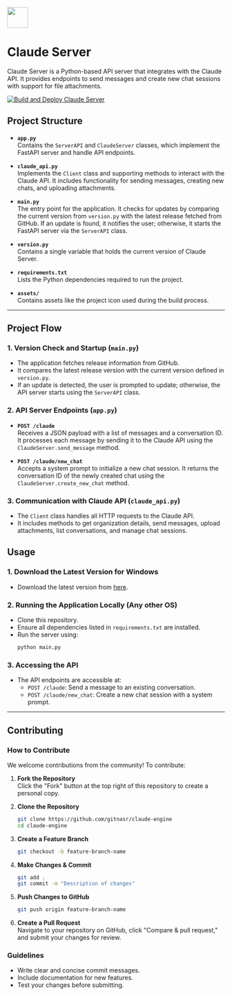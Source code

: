 
<img src="https://github.com/user-attachments/assets/b69e5f17-1e50-41e5-8771-be6a84daa750" width="48" height="48"/>

# Claude Server

Claude Server is a Python-based API server that integrates with the Claude API. It provides endpoints to send messages and create new chat sessions with support for file attachments.

[![Build and Deploy Claude Server](https://github.com/gitnasr/claude-engine/actions/workflows/build.yml/badge.svg)](https://github.com/gitnasr/claude-engine/actions/workflows/build.yml)


## Project Structure

- **`app.py`**  
  Contains the `ServerAPI` and `ClaudeServer` classes, which implement the FastAPI server and handle API endpoints.
  
- **`claude_api.py`**  
  Implements the `Client` class and supporting methods to interact with the Claude API. It includes functionality for sending messages, creating new chats, and uploading attachments.

- **`main.py`**  
  The entry point for the application. It checks for updates by comparing the current version from `version.py` with the latest release fetched from GitHub. If an update is found, it notifies the user; otherwise, it starts the FastAPI server via the `ServerAPI` class.

- **`version.py`**  
  Contains a single variable that holds the current version of Claude Server.

- **`requirements.txt`**  
  Lists the Python dependencies required to run the project.

- **`assets/`**  
  Contains assets like the project icon used during the build process.

---

## Project Flow

### 1. Version Check and Startup (`main.py`)
- The application fetches release information from GitHub.
- It compares the latest release version with the current version defined in `version.py`.
- If an update is detected, the user is prompted to update; otherwise, the API server starts using the `ServerAPI` class.

### 2. API Server Endpoints (`app.py`)
- **`POST /claude`**  
  Receives a JSON payload with a list of messages and a conversation ID. It processes each message by sending it to the Claude API using the `ClaudeServer.send_message` method.

- **`POST /claude/new_chat`**  
  Accepts a system prompt to initialize a new chat session. It returns the conversation ID of the newly created chat using the `ClaudeServer.create_new_chat` method.

### 3. Communication with Claude API (`claude_api.py`)
- The `Client` class handles all HTTP requests to the Claude API.
- It includes methods to get organization details, send messages, upload attachments, list conversations, and manage chat sessions.


## Usage

### 1. Download the Latest Version for Windows
- Download the latest version from [here](https://github.com/gitnasr/claude-engine/releases/latest).

### 2. Running the Application Locally (Any other OS)
- Clone this repository.
- Ensure all dependencies listed in `requirements.txt` are installed.
- Run the server using:
  ```sh
  python main.py
  ```

### 3. Accessing the API
- The API endpoints are accessible at:
  - `POST /claude`: Send a message to an existing conversation.
  - `POST /claude/new_chat`: Create a new chat session with a system prompt.

---

## Contributing

### How to Contribute
We welcome contributions from the community! To contribute:

1. **Fork the Repository**  
   Click the "Fork" button at the top right of this repository to create a personal copy.

2. **Clone the Repository**  
   ```sh
   git clone https://github.com/gitnasr/claude-engine
   cd claude-engine
   ```

3. **Create a Feature Branch**  
   ```sh
   git checkout -b feature-branch-name
   ```

4. **Make Changes & Commit**  
   ```sh
   git add .
   git commit -m "Description of changes"
   ```

5. **Push Changes to GitHub**  
   ```sh
   git push origin feature-branch-name
   ```

6. **Create a Pull Request**  
   Navigate to your repository on GitHub, click "Compare & pull request," and submit your changes for review.

### Guidelines
- Write clear and concise commit messages.
- Include documentation for new features.
- Test your changes before submitting.



